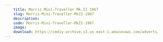 ```yaml
---
    title: Morris Mini-Traveller Mk.II 1967
    slug: Morris-Mini-Traveller-MkII-1967
    description:
    code: Morris-Mini-Traveller-MkII-1967
    image:
    download: https://cmdiy-archive.s3.us-east-1.amazonaws.com/adverts/documents/Morris+Mini-Traveller+Mk.II+1967.pdf
---
```

<!-- Content of the page -->

##
        